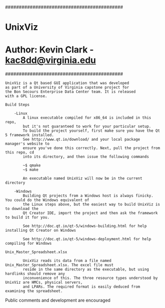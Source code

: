 ###########################################
# UnixViz
# Author: Kevin Clark - kac8dd@virginia.edu
###########################################

	UnixViz is a Qt based GUI application that was developed
	as part of a University of Virginia capstone project for
	the Bon Secours Enterprise Data Center team. It is released
	with a GPL license. 

	Build Steps
		
		-Linux
			A linux executable compiled for x86_64 is included in this repo,
			but it's not guaranteed to work for your particular setup. 
			To build the project yourself, first make sure you have the Qt 5 framework installed.
			See http://www.qt.io/download/ and your local package manager's website to
			ensure you've done this correctly. Next, pull the project from this repo, cd
			into its directory, and then issue the following commands

			~$ qmake
			~$ make
	
			An executable named UnixViz will now be in the current directory

		-Windows
			Building Qt projects from a Windows host is always finicky. You could do the Windows equivalent of
			the Linux steps above, but the easiest way to build UnixViz is to download the 
			Qt Creator IDE, import the project and then ask the framework to build it for you.

			See http://doc.qt.io/qt-5/windows-building.html for help installing Qt Creator on Windows

			See http://doc.qt.io/qt-5/windows-deployment.html for help compiling for Windows

	Unix_Master_Spreadsheet.xlsx
  
			UnixViz reads its data from a file named Unix_Master_Spreadsheet.xlsx. The excel file must
			reside in the same directory as the executable, but using hardlinks should remove any 
			inconvenience of this. The three resource types understood by UnixViz are HMCs, physical servers, 
			and LPARs. The required format is easily deduced from examining the spreadsheet.  

Public comments and development are encouraged
